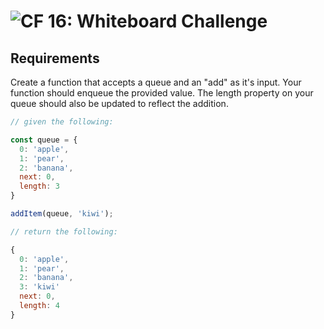 ![CF](https://camo.githubusercontent.com/70edab54bba80edb7493cad3135e9606781cbb6b/687474703a2f2f692e696d6775722e636f6d2f377635415363382e706e67) 16: Whiteboard Challenge
===

## Requirements
Create a function that accepts a queue and an "add" as it's input.  Your function should enqueue the provided value. The length property on your queue should also be updated to reflect the addition.

```javascript
// given the following:

const queue = {
  0: 'apple',
  1: 'pear',
  2: 'banana',
  next: 0,
  length: 3
}

addItem(queue, 'kiwi');

// return the following:

{
  0: 'apple',
  1: 'pear',
  2: 'banana',
  3: 'kiwi'
  next: 0,
  length: 4
}
```
